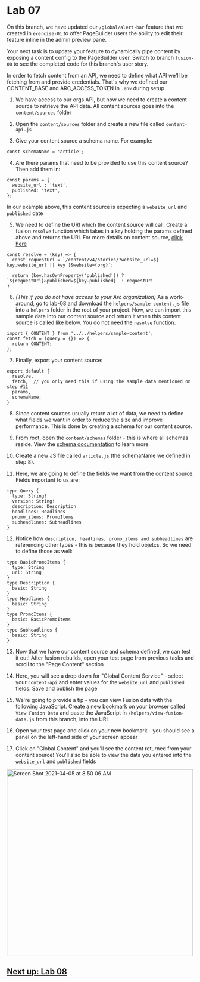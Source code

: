 # Lab 07

On this branch, we have updated our `/global/alert-bar` feature that we created in `exercise-01` to offer PageBuilder users the ability to edit their feature inline in the admin preview pane.

Your next task is to update your feature to dynamically pipe content by exposing a content config to the PageBuilder user. Switch to branch `fusion-08` to see the completed code for this branch's user story.

In order to fetch content from an API, we need to define what API we'll be fetching from and provide credentials. That's why we defined our CONTENT_BASE and ARC_ACCESS_TOKEN in `.env` during setup. 

1. We have access to our orgs API, but now we need to create a content source to retrieve the API data. All content sources goes into the `content/sources` folder

2. Open the `content/sources` folder and create a new file called `content-api.js`

3. Give your content source a schema name. For example:
```
const schemaName = 'article';
```

4. Are there params that need to be provided to use this content source? Then add them in:
```
const params = {
  website_url : 'text',
  published: 'text',
};
```
In our example above, this content source is expecting a `website_url` and `published` date

5. We need to define the URI which the content source will call. Create a fusion `resolve` function which takes in a `key` holding the params defined above and returns the URI. For more details on content source, [click here](https://redirector.arcpublishing.com/alc/arc-products/pagebuilder/fusion/documentation/recipes/defining-content-source.md?version=2.6)
```
const resolve = (key) => {
  const requestUri = `/content/v4/stories/?website_url=${ key.website_url || key }&website={org}`;

  return (key.hasOwnProperty('published')) ? `${requestUri}&published=${key.published}` : requestUri
}
```

6. *(This if you do not have access to your Arc organization)* As a work-around, go to lab-08 and download the `helpers/sample-content.js` file into a `helpers` folder in the root of your project. Now, we can import this sample data into our content source and return it when this content source is called like below. You do not need the `resolve` function.

```
import { CONTENT } from '../../helpers/sample-content';
const fetch = (query = {}) => {
  return CONTENT;
};
```

7. Finally, export your content source:
```
export default {
  resolve,
  fetch,  // you only need this if using the sample data mentioned on step #11
  params,
  schemaName,
}
```

8. Since content sources usually return a lot of data, we need to define what fields we want in order to reduce the size and improve performance. This is done by creating a schema for our content source.

9. From root, open the `content/schemas` folder - this is where all schemas reside. View the [schema documentation](https://redirector.arcpublishing.com/alc/arc-products/pagebuilder/fusion/documentation/recipes/using-graphql-schema.md) to learn more

10. Create a new JS file called `article.js` (the schemaName we defined in step 8). 

11. Here, we are going to define the fields we want from the content source. Fields important to us are:
```
type Query {
  type: String!
  version: String!
  description: Description
  headlines: Headlines
  promo_items: PromoItems
  subheadlines: Subheadlines
}
```

12. Notice how `description, headlines, promo_items and subheadlines` are referencing other types - this is because they hold objetcs. So we need to define those as well:
```
type BasicPromoItems {
  type: String
  url: String
}
type Description {
  basic: String
}
type Headlines {
  basic: String
}
type PromoItems {
  basic: BasicPromoItems
}
type Subheadlines {
  basic: String
}
```

13. Now that we have our content source and schema defined, we can test it out! After fusion rebuilds, open your test page from previous tasks and scroll to the "Page Content" section

14. Here, you will see a drop down for "Global Content Service" - select your `content-api` and enter values for the `website_url` and `published` fields. Save and publish the page

15. We're going to provide a tip - you can view Fusion data with the following JavaScript. Create a new bookmark on your browser called `View Fusion Data` and paste the JavaScript in `/helpers/view-fusion-data.js` from this branch, into the URL

16. Open your test page and click on your new bookmark - you should see a panel on the left-hand side of your screen appear

17. Click on "Global Content" and you'll see the content returned from your content source! You'll also be able to view the data you entered into the `website_url` and `published` fields

<img width="500" alt="Screen Shot 2021-04-05 at 8 50 06 AM" src="https://user-images.githubusercontent.com/39777478/113575704-48bb7f80-95ec-11eb-814e-1e9de5b54d3f.png">


## [Next up: Lab 08](https://github.com/wapopartners/Fusion-Training-User-Stories/tree/lab-08)

